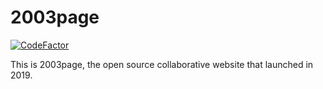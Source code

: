 # 2003page
[![CodeFactor](https://www.codefactor.io/repository/github/chaziztech/2003page/badge)](https://www.codefactor.io/repository/github/chaziztech/2003page)

This is 2003page, the open source collaborative website that launched in 2019.

